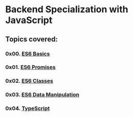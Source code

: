 # Backend Specialization with JavaScript

## Topics covered:

### 0x00. [ES6 Basics](https://github.com/GideonBature/alx-backend-javascript/tree/main/0x00-ES6_basic)

### 0x01. [ES6 Promises](https://github.com/GideonBature/alx-backend-javascript/tree/main/0x01-ES6_promise)

### 0x02. [ES6 Classes](https://github.com/GideonBature/alx-backend-javascript/tree/main/0x02-ES6_classes)

### 0x03. [ES6 Data Manipulation](https://github.com/GideonBature/alx-backend-javascript/tree/main/0x03-ES6_data_manipulation)

### 0x04. [TypeScript](https://github.com/GideonBature/alx-backend-javascript/tree/main/0x04-TypeScript)
